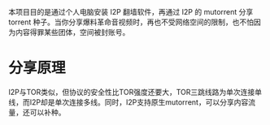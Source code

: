 本项目目的是通过个人电脑安装 I2P 翻墙软件，再通过 I2P 的 mutorrent 分享 torrent 种子。当你分享爆料革命音视频时，再也不受网络空间的限制，也不怕因为内容得罪某些团体，空间被封账号。  
# 分享原理 #  
I2P与TOR类似，但协议的安全性比TOR强度还要大，TOR三跳线路为单次连接单线，而I2P却是单次连接多线。同时，I2P支持原生mutorrent，可以分享内容流量，还可以补种。
